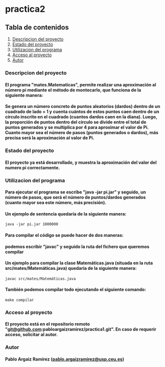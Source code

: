 # practica2

## Tabla de contenidos
1. [Descripcion del proyecto](#descripcion)
2. [Estado del proyecto](#estado)
3. [Utilizacion del programa](#utilizacion)
4. [Acceso al proyecto](#acceso)
5. [Autor](#autor)

<a name="descripcion"></a>
### Descripcion del proyecto
#### El programa "mates.Matematicas", permite realizar una aproximación al número pi mediante el método de montecarlo, que funciona de la siguiente manera:
#### Se genera un número concreto de puntos aleatorios (dardos) dentro de un cuadrado de lado = 1 y cuenta cuántos de estos puntos caen dentro de un círculo inscrito en el cuadrado (cuantos dardos caen en la diana). Luego, la proporción de puntos dentro del círculo se divide entre el total de puntos generados y se multiplica por 4 para aproximar el valor de Pi. Cuanto mayor sea el número de pasos (puntos generados o dardos), más precisa será la aproximación al valor de Pi.
####
<a name="estado"></a>
### Estado del proyecto
#### El proyecto ya está desarrollado, y muestra la aproximación del valor del numero pi correctamente.
####
<a name="utilizacion"></a>
### Utilizacion del programa
#### Para ejecutar el programa se escribe "java -jar pi.jar" y seguido, un número de pasos, que será el número de puntos/dardos generados (cuanto mayor sea este número, más precisión).
#### Un ejemplo de sentencia quedaría de la siguiente manera:
```
java -jar pi.jar 1000000
```
#### Para compilar el código se puede hacer de dos maneras:
#### podemos escribir "javac" y seguido la ruta del fichero que queremos compilar
#### Un ejemplo para compilar la clase Matemáticas.java (situada en la ruta src/mates/Matemáticas.java) quedaría de la siguiente manera:
```
javac src/mates/Matemáticas.java
```
#### También podemos compilar todo ejecutando el siguiente comando:
```
make compilar
```
####

<a name="acceso"></a>
### Acceso al proyecto
#### El proyecto está en el repositorio remoto "git@github.com:pabloargaizramirez/practica1.git". En caso de requerir acceso, solicitar al autor.

<a name="autor"></a>
### Autor
#### Pablo Argaiz Ramírez (pablo.argaizramirez@usp.ceu.es)
